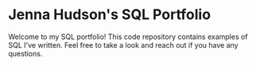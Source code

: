 
# Jenna Hudson's SQL Portfolio
Welcome to my SQL portfolio! This code repository contains examples of SQL I've written. Feel free to take a look and reach out if you have any questions.
